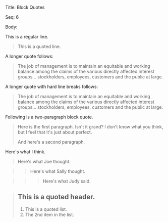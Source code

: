 Title:  Block Quotes

Seq:    6

Body: 

This is a regular line. 

> This is a quoted line.

A longer quote follows:

> The job of management is to maintain an equitable and working balance among the claims of the various directly affected interest groups... stockholders, employees, customers and the public at large.

A longer quote with hard line breaks follows:

> The job of management is to maintain an equitable and working
balance among the claims of the various directly affected interest
groups... stockholders, employees, customers and the public at
large.

Following is a two-paragraph block quote. 

> Here is the first paragraph. Isn't it grand? I don't know what you think, but I feel that it's just about perfect. 
> 
> And here's a second paragraph. 

Here's what I think. 

> Here's what Joe thought. 

> > Here's what Sally thought. 

>>> Here's what Judy said.

> ## This is a quoted header. 
>
> 1. This is a quoted list. 
> 2. The 2nd item in the list.
